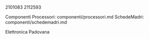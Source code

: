 2101083
2112593

Componenti
Processori: componenti/processori.md
SchedeMadri: componenti/schedemadri.md

Elettronica Padovana
